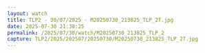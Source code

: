 ```yaml
---
layout: watch
title: TLP2 - 30/07/2025 - M20250730_213825_TLP_2T.jpg
date: 2025-07-30 21:38:25
permalink: /2025/07/30/watch/M20250730_213825_TLP_2
capture: TLP2/2025/202507/20250730/M20250730_213825_TLP_2T.jpg
---
```

